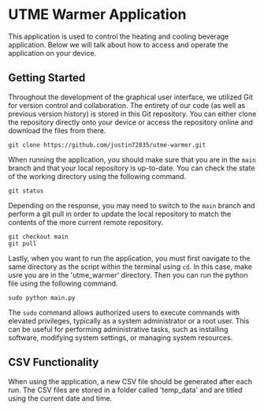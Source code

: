 # UTME Warmer Application

This application is used to control the heating and cooling beverage application. Below we will talk about how to access and operate the application on your device.

## Getting Started

Throughout the development of the graphical user interface, we utilized Git for version control and collaboration. The entirety of our code (as well as previous version history) is stored in this Git repository. You can either clone the repository directly onto your device or access the repository online and download the files from there.

`git clone https://github.com/justin72835/utme-warmer.git`

When running the application, you should make sure that you are in the `main` branch and that your local repository is up-to-date. You can check the state of the working directory using the following command.

`git status`

Depending on the response, you may need to switch to the `main` branch and perform a git pull in order to update the local repository to match the contents of the more current remote repository.

```
git checkout main
git pull
```

Lastly, when you want to run the application, you must first navigate to the same directory as the script within the terminal using `cd`. In this case, make usre you are in the 'utme_warmer' directory. Then you can run the python file using the following command.

`sudo python main.py`

The `sudo` command allows authorized users to execute commands with elevated privileges, typically as a system administrator or a root user. This can be useful for performing administrative tasks, such as installing software, modifying system settings, or managing system resources.

## CSV Functionality

When using the application, a new CSV file should be generated after each run. The CSV files are stored in a folder called 'temp_data' and are titled using the current date and time.
